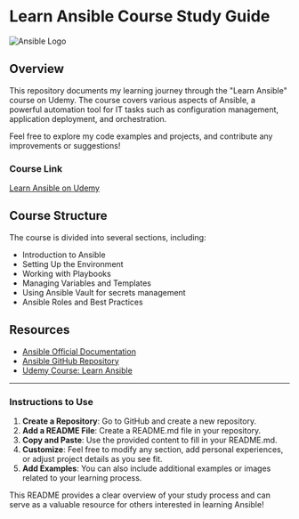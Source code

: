 
# Learn Ansible Course Study Guide

![Ansible Logo](https://www.ansible.com/hubfs/ansible-hero-logofinal.png) 

## Overview

This repository documents my learning journey through the "Learn Ansible" course on Udemy. The course covers various aspects of Ansible, a powerful automation tool for IT tasks such as configuration management, application deployment, and orchestration.

Feel free to explore my code examples and projects, and contribute any improvements or suggestions!

### Course Link
[Learn Ansible on Udemy](https://www.udemy.com/course/learn-ansible/learn/)

## Course Structure

The course is divided into several sections, including:
- Introduction to Ansible
- Setting Up the Environment
- Working with Playbooks
- Managing Variables and Templates
- Using Ansible Vault for secrets management
- Ansible Roles and Best Practices

## Resources

- [Ansible Official Documentation](https://docs.ansible.com/)
- [Ansible GitHub Repository](https://github.com/ansible/ansible)
- [Udemy Course: Learn Ansible](https://www.udemy.com/course/learn-ansible/learn/)


---

### Instructions to Use

1. **Create a Repository**: Go to GitHub and create a new repository.
2. **Add a README File**: Create a README.md file in your repository.
3. **Copy and Paste**: Use the provided content to fill in your README.md.
4. **Customize**: Feel free to modify any section, add personal experiences, or adjust project details as you see fit.
5. **Add Examples**: You can also include additional examples or images related to your learning process.

This README provides a clear overview of your study process and can serve as a valuable resource for others interested in learning Ansible!